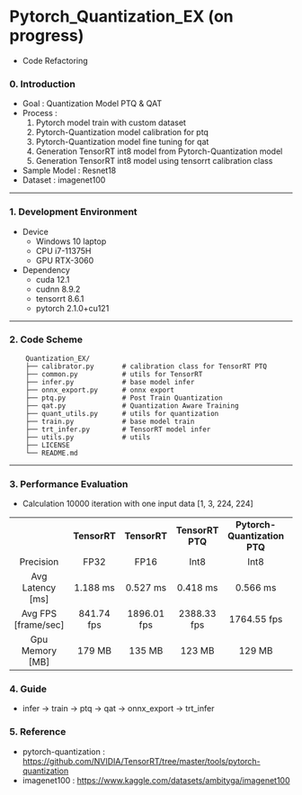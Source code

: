 # Pytorch_Quantization_EX (on progress)
- Code Refactoring 

### 0. Introduction
- Goal : Quantization Model PTQ & QAT
- Process : 
  1. Pytorch model train with custom dataset 
  2. Pytorch-Quantization model calibration for ptq
  3. Pytorch-Quantization model fine tuning for qat
  4. Generation TensorRT int8 model from Pytorch-Quantization model
  5. Generation TensorRT int8 model using tensorrt calibration class
- Sample Model : Resnet18 
- Dataset : imagenet100
---

### 1. Development Environment
- Device 
  - Windows 10 laptop
  - CPU i7-11375H
  - GPU RTX-3060
- Dependency 
  - cuda 12.1
  - cudnn 8.9.2
  - tensorrt 8.6.1
  - pytorch 2.1.0+cu121

---

### 2. Code Scheme
```
    Quantization_EX/
    ├── calibrator.py       # calibration class for TensorRT PTQ
    ├── common.py           # utils for TensorRT
    ├── infer.py            # base model infer
	├── onnx_export.py      # onnx export
    ├── ptq.py              # Post Train Quantization
	├── qat.py              # Quantization Aware Training
    ├── quant_utils.py      # utils for quantization
    ├── train.py            # base model train
    ├── trt_infer.py        # TensorRT model infer
    ├── utils.py            # utils
    ├── LICENSE
    └── README.md
```

---

### 3. Performance Evaluation
- Calculation 10000 iteration with one input data [1, 3, 224, 224]

<table border="0"  width="100%">
	<tbody align="center">
		<tr>
			<td></td>
			<td><strong>TensorRT</strong></td>
			<td><strong>TensorRT</strong></td>
			<td><strong>TensorRT PTQ</strong></td>
			<td><strong>Pytorch-Quantization PTQ</strong></td>
			<td><strong>Pytorch-Quantization QAT</strong></td>
		</tr>
		<tr>
			<td>Precision</td>
            <td>FP32</td>
            <td>FP16</td>
            <td>Int8</td>
            <td>Int8</td>
            <td>Int8</td>
		</tr>
		<tr>
			<td>Avg Latency [ms]</td>
			<td>  1.188 ms </td>
			<td>  0.527 ms </td>
			<td>  0.418 ms </td>
			<td>  0.566 ms </td>
			<td>  0.577 ms </td>
		</tr>
		<tr>
			<td>Avg FPS [frame/sec]</td>
			<td> 841.74 fps </td>
			<td> 1896.01 fps </td>
			<td> 2388.33 fps </td>
			<td> 1764.55 fps </td>
			<td> 1730.89 fps </td>
		</tr>
		<tr>
			<td>Gpu Memory [MB]</td>
			<td>  179 MB </td>
			<td>  135 MB </td> 
			<td>  123 MB </td>
			<td>  129 MB </td>
			<td>  129 MB </td>
		</tr>
	</tbody>
</table>

### 4. Guide
- infer -> train -> ptq -> qat -> onnx_export -> trt_infer

### 5. Reference
* pytorch-quantization : <https://github.com/NVIDIA/TensorRT/tree/master/tools/pytorch-quantization>
* imagenet100 : <https://www.kaggle.com/datasets/ambityga/imagenet100>

